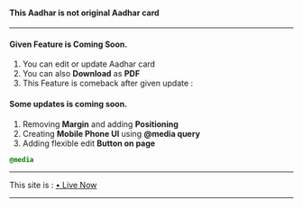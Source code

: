 #### This Aadhar is not original Aadhar card

---

#### Given Feature is Coming Soon.

1. You can edit or update Aadhar card
2. You can also **Download**  as **PDF**
3. This Feature is comeback after given update :

#### Some updates is coming soon.

1. Removing **Margin** and adding **Positioning**
2. Creating  **Mobile Phone UI** using **@media query**
3. Adding flexible edit **Button on page**

```css
@media
```

---

This site is : [• Live Now](https://aakashraj24.github.io/Aadhar-Card-UI-by-Aakash-Rajbhar/)

---

